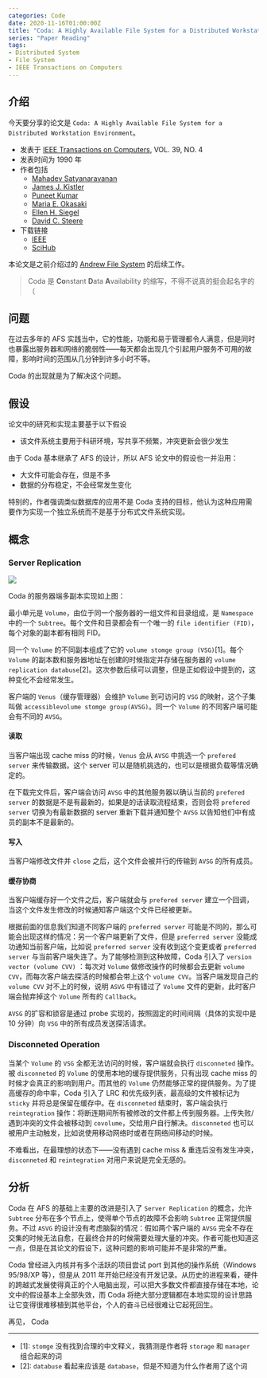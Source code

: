 ```yaml
---
categories: Code
date: 2020-11-16T01:00:00Z
title: "Coda: A Highly Available File System for a Distributed Workstation Environment"
series: "Paper Reading"
tags:
- Distributed System
- File System
- IEEE Transactions on Computers
---
```


## 介绍

今天要分享的论文是 `Coda: A Highly Available File System for a Distributed Workstation Environment`。

- 发表于 [IEEE Transactions on Computers](https://dblp.org/db/journals/tc/index.html), VOL. 39, NO. 4
- 发表时间为 1990 年
- 作者包括
  - [Mahadev Satyanarayanan](https://dblp.org/pid/s/MahadevSatyanarayanan.html)
  - [James J. Kistler](https://dblp.org/pid/12/56.html)
  - [Puneet Kumar](https://dblp.org/pid/09/5254-1.html)
  - [Maria E. Okasaki](https://dblp.org/pid/31/5038.html)
  - [Ellen H. Siegel](https://dblp.org/pid/46/4228.html)
  - [David C. Steere](https://dblp.org/pid/71/5709.html)
- 下载链接
  - [IEEE](https://ieeexplore.ieee.org/document/54838)
  - [SciHub](https://sci-hub.se/10.1109/12.54838)

本论文是之前介绍过的 [Andrew File System](https://xuanwo.io/2020/12-andrew-file-system/) 的后续工作。

> Coda 是 **Co**nstant **D**ata **A**vailability 的缩写，不得不说真的挺会起名字的（

## 问题

在过去多年的 AFS 实践当中，它的性能，功能和易于管理都令人满意，但是同时也暴露出服务器和网络的脆弱性——每天都会出现几个引起用户服务不可用的故障，影响时间的范围从几分钟到许多小时不等。

Coda 的出现就是为了解决这个问题。

## 假设

论文中的研究和实现主要基于以下假设

- 该文件系统主要用于科研环境，写共享不频繁，冲突更新会很少发生

由于 Coda 基本继承了 AFS 的设计，所以 AFS 论文中的假设也一并沿用：

- 大文件可能会存在，但是不多
- 数据的分布稳定，不会经常发生变化

特别的，作者强调类似数据库的应用不是 Coda 支持的目标，他认为这种应用需要作为实现一个独立系统而不是基于分布式文件系统实现。

## 概念

### Server Replication

![](server-replication-infra.jpg)

Coda 的服务器端多副本实现如上图：

最小单元是 `Volume`，由位于同一个服务器的一组文件和目录组成，是 `Namespace` 中的一个 `Subtree`。每个文件和目录都会有一个唯一的 `file identifier (FID)`，每个对象的副本都有相同 FID。

同一个 `Volume` 的不同副本组成了它的 `volume stomge group (VSG)`[1]。每个 `Volume` 的副本数和服务器地址在创建的时候指定并存储在服务器的 `volume replication databuse`[2]。这次参数后续可以调整，但是正如假设中提到的，这种变化不会经常发生。

客户端的 `Venus`（缓存管理器）会维护 `Volume` 到可访问的 `VSG` 的映射，这个子集叫做 `accessiblevolume stomge group(AVSG)`。同一个 `Volume` 的不同客户端可能会有不同的 `AVSG`。

#### 读取

当客户端出现 cache miss 的时候，`Venus` 会从 `AVSG` 中挑选一个 `prefered server` 来传输数据。这个 server 可以是随机挑选的，也可以是根据负载等情况确定的。

在下载完文件后，客户端会访问 `AVSG` 中的其他服务器以确认当前的 `prefered server` 的数据是不是有最新的，如果是的话读取流程结束，否则会将 `prefered server` 切换为有最新数据的 server 重新下载并通知整个 `AVSG` 以告知他们中有成员的副本不是最新的。

#### 写入

当客户端修改文件并 `close` 之后，这个文件会被并行的传输到 `AVSG` 的所有成员。

#### 缓存协商

当客户端缓存好一个文件之后，客户端就会与 `prefered server` 建立一个回调，当这个文件发生修改的时候通知客户端这个文件已经被更新。

根据前面的信息我们知道不同客户端的 `preferred server` 可能是不同的，那么可能会出现这样的情况：另一个客户端更新了文件，但是 `preferred server` 没能成功通知当前客户端，比如说 `preferred server` 没有收到这个变更或者 `preferred server` 与当前客户端失连了。为了能够检测到这种故障，Coda 引入了 `version vector (volume CVV)` ：每次对 `Volume` 做修改操作的时候都会去更新 `volume CVV`，而每次客户端去探活的时候都会带上这个 `volume CVV`。当客户端发现自己的 `volume CVV` 对不上的时候，说明 `ASVG` 中有错过了 `Volume` 文件的更新，此时客户端会抛弃掉这个 `Volume` 所有的 `Callback`。

`AVSG` 的扩容和锁容是通过 probe 实现的，按照固定的时间间隔（具体的实现中是 10 分钟）向 `VSG` 中的所有成员发送探活请求。

### Disconneted Operation

当某个 `Volume` 的 `VSG` 全都无法访问的时候，客户端就会执行 `disconneted` 操作。被 `disconneted` 的 `Volume` 的使用本地的缓存提供服务，只有出现 cache miss 的时候才会真正的影响到用户。而其他的 `Volume` 仍然能够正常的提供服务。为了提高缓存的命中率，Coda 引入了 LRC 和优先级列表，最高级的文件被标记为 `sticky` 并将总是保留在缓存中。在 `disconneted` 结束时，客户端会执行 `reintegration` 操作：将断连期间所有被修改的文件都上传到服务器。上传失败/遇到冲突的文件会被移动到 `covolume`，交给用户自行解决。`disconneted` 也可以被用户主动触发，比如说使用移动网络时或者在网络间移动的时候。

不难看出，在最理想的状态下——没有遇到 cache miss & 重连后没有发生冲突，`disconneted` 和 `reintegration` 对用户来说是完全无感的。

## 分析

Coda 在 AFS 的基础上主要的改进是引入了 `Server Replication` 的概念，允许 `Subtree` 分布在多个节点上，使得单个节点的故障不会影响 `Subtree` 正常提供服务。不过 `ASVG` 的设计没有考虑脑裂的情况：假如两个客户端的 `AVSG` 完全不存在交集的时候无法自愈，在最终合并的时候需要处理大量的冲突。作者可能也知道这一点，但是在其论文的假设下，这种问题的影响可能并不是非常的严重。

Coda 曾经进入内核并有多个活跃的项目尝试 port 到其他的操作系统（Windows 95/98/XP 等），但是从 2011 年开始已经没有开发记录。从历史的进程来看，硬件的跨越式发展使得真正的个人电脑出现，可以把大多数文件都直接存储在本地，论文中的假设基本上全部失效，而 Coda 将绝大部分逻辑都在本地实现的设计思路让它变得很难移植到其他平台，个人的奋斗已经很难让它起死回生。

再见， Coda

---

- [1]: `stomge` 没有找到合理的中文释义，我猜测是作者将 `storage` 和 `manager` 组合起来的词
- [2]: `databuse` 看起来应该是 `database`，但是不知道为什么作者用了这个词